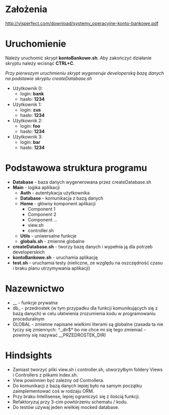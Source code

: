 # Założenia
http://visperfect.com/download/systemy_operacyjne-konto-bankowe.pdf

# Uruchomienie
Należy uruchomić skrypt **kontoBankowe.sh**.
Aby zakończyć działanie skryptu należy wcisnąć **CTRL+C**.

*Przy pierwszym uruchmieniu skrypt wygeneruje developerską bazę danych na podstawie skryptu createDatabase.sh*

- Użytkownik 0:
    - login: **bank**
    - hasło: **1234**
- Użytkownik 1:
    - login: **zus**
    - hasło: **1234**
- Użytkownik 2:
    - login: **foo**
    - hasło: **1234**
- Użytkownik 3:
    - login: **bar**
    - hasło: **1234**

# Podstawowa struktura programu
- **Database** - baza danych wygenerowana przez createDatabase.sh
- **Main** - logika apliikacji
    - **Auth** - autentykacja użytkownika
    - **Database** - komunikacja z bazą danych
    - **Home** - główny komponent aplikacji
        - Component 1
        - Component 2
        - Component ...
        - view.sh
        - controller.sh
    - **Utils** - uniwersalne funkcje
    - **globals.sh** - zmienne globalne
- **createDatabase.sh** - tworzy bazę danych i wypełnia ją dla potrzeb developerskich
- **kontoBankowe.sh** - uruchamia aplikację
- **test.sh** - uruchamia testy (nieliczne, ze względu na oszczędność czasu i braku planu utrzymywania aplikacji)

# Nazewnictwo
- __ - funkcje prywatna
- db_ - przedrostek (w tym przypadku dla funkcji komunikujących się z bazą danych) w celu ułatwienia zrozumienia kodu w programowaniu proceduralnym
- GLOBAL - zmienne napisane wielkimi literami są globalne (zasada ta nie tyczy się zmiennych: *^.*_dir$* bo nie chce mi się tego zmieniać - powinny się nazywać __PRZEDROSTEK_DIR)

# Hindsights
- Zamiast tworzyć pliki view.sh i controller.sh, utworzyłbym foldery Views i Controllers z plikami index.sh.
- View powinnien być zależny od Controllera.
- Do komunikacji z bazą danych lepiej było na samym początku zaimplementować coś w rodzaju ORM.
- Przy braku Intellisense, lepiej ograniczyć się z ilością funkcji.
- Refaktoryzuj przy 3-cim powtórzeniu schematu / kodu.
- Do testów używaj jeden wielkiej mocked database.
